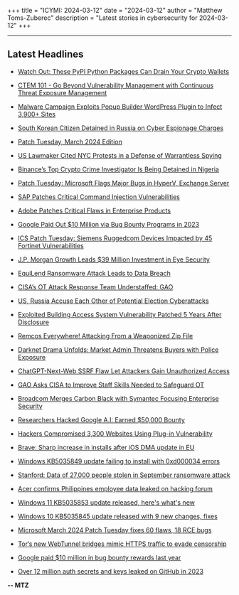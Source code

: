 +++
title = "ICYMI: 2024-03-12"
date = "2024-03-12"
author = "Matthew Toms-Zuberec"
description = "Latest stories in cybersecurity for 2024-03-12"
+++

---------------------------------------------------------------------------
## Latest Headlines
- [Watch Out: These PyPI Python Packages Can Drain Your Crypto Wallets](https://thehackernews.com/2024/03/watch-out-these-pypi-python-packages.html)

- [CTEM 101 - Go Beyond Vulnerability Management with Continuous Threat Exposure Management](https://thehackernews.com/2024/03/ctem-101-go-beyond-vulnerability.html)

- [Malware Campaign Exploits Popup Builder WordPress Plugin to Infect 3,900+ Sites](https://thehackernews.com/2024/03/malware-campaign-exploits-popup-builder.html)

- [South Korean Citizen Detained in Russia on Cyber Espionage Charges](https://thehackernews.com/2024/03/south-korean-citizen-detained-in-russia.html)

- [Patch Tuesday, March 2024 Edition](https://krebsonsecurity.com/2024/03/patch-tuesday-march-2024-edition/)

- [US Lawmaker Cited NYC Protests in a Defense of Warrantless Spying](https://www.wired.com/story/hpsci-us-protests-section-702-presentation/)

- [Binance’s Top Crypto Crime Investigator Is Being Detained in Nigeria](https://www.wired.com/story/binance-top-investigator-detained-nigeria/)

- [Patch Tuesday: Microsoft Flags Major Bugs in HyperV, Exchange Server](https://www.securityweek.com/patch-tuesday-microsoft-flags-major-bugs-in-hyperv-exchange-server/)

- [SAP Patches Critical Command Injection Vulnerabilities](https://www.securityweek.com/sap-patches-critical-command-injection-vulnerabilities/)

- [Adobe Patches Critical Flaws in Enterprise Products](https://www.securityweek.com/adobe-patches-critical-flaws-in-enterprise-products/)

- [Google Paid Out $10 Million via Bug Bounty Programs in 2023](https://www.securityweek.com/google-paid-out-10-million-via-bug-bounty-programs-in-2023/)

- [ICS Patch Tuesday: Siemens Ruggedcom Devices Impacted by 45 Fortinet Vulnerabilities](https://www.securityweek.com/ics-patch-tuesday-siemens-ruggedcom-devices-impacted-by-45-fortinet-vulnerabilities/)

- [J.P. Morgan Growth Leads $39 Million Investment in Eye Security](https://www.securityweek.com/eye-security-raises-39-million-in-series-b-funding/)

- [EquiLend Ransomware Attack Leads to Data Breach](https://www.securityweek.com/equilend-ransomware-attack-leads-to-data-breach/)

- [CISA’s OT Attack Response Team Understaffed: GAO](https://www.securityweek.com/cisas-ot-attack-response-team-understaffed-gao/)

- [US, Russia Accuse Each Other of Potential Election Cyberattacks](https://www.securityweek.com/us-russia-accuse-each-other-of-potential-election-cyberattacks/)

- [Exploited Building Access System Vulnerability Patched 5 Years After Disclosure](https://www.securityweek.com/exploited-building-access-system-vulnerability-patched-years-after-disclosure/)

- [Remcos Everywhere! Attacking From a Weaponized Zip File](https://cybersecuritynews.com/remcos-everywhere/)

- [Darknet Drama Unfolds: Market Admin Threatens Buyers with Police Exposure](https://cybersecuritynews.com/darknet-drama-unfolds/)

- [ChatGPT-Next-Web SSRF Flaw Let Attackers Gain Unauthorized Access](https://cybersecuritynews.com/chatgpt-next-web-ssrf-vulnerability-unauthorized-access/)

- [GAO Asks CISA to Improve Staff Skills Needed to Safeguard OT](https://cybersecuritynews.com/gao-asks-cisa-to-improve/)

- [Broadcom Merges Carbon Black with Symantec Focusing Enterprise Security](https://cybersecuritynews.com/broadcom-merges-carbon-black-symantec/)

- [Researchers Hacked Google A.I: Earned $50,000 Bounty](https://cybersecuritynews.com/researchers-hacked-google/)

- [Hackers Compromised 3,300 Websites Using Plug-in Vulnerability](https://cybersecuritynews.com/hackers-compromised-3300-websites-using-plug-in-vulnerability/)

- [Brave: Sharp increase in installs after iOS DMA update in EU](https://www.bleepingcomputer.com/news/technology/brave-sharp-increase-in-installs-after-ios-dma-update-in-eu/)

- [Windows KB5035849 update failing to install with 0xd000034 errors](https://www.bleepingcomputer.com/news/microsoft/windows-kb5035849-update-failing-to-install-with-0xd000034-errors/)

- [Stanford: Data of 27,000 people stolen in September ransomware attack](https://www.bleepingcomputer.com/news/security/stanford-data-of-27-000-people-stolen-in-september-ransomware-attack/)

- [Acer confirms Philippines employee data leaked on hacking forum](https://www.bleepingcomputer.com/news/security/acer-confirms-philippines-employee-data-leaked-on-hacking-forum/)

- [Windows 11 KB5035853 update released, here's what's new](https://www.bleepingcomputer.com/news/microsoft/windows-11-kb5035853-update-released-heres-whats-new/)

- [Windows 10 KB5035845 update released with 9 new changes, fixes](https://www.bleepingcomputer.com/news/microsoft/windows-10-kb5035845-update-released-with-9-new-changes-fixes/)

- [Microsoft March 2024 Patch Tuesday fixes 60 flaws, 18 RCE bugs](https://www.bleepingcomputer.com/news/microsoft/microsoft-march-2024-patch-tuesday-fixes-60-flaws-18-rce-bugs/)

- [Tor’s new WebTunnel bridges mimic HTTPS traffic to evade censorship](https://www.bleepingcomputer.com/news/security/tors-new-webtunnel-bridges-mimic-https-traffic-to-evade-censorship/)

- [Google paid $10 million in bug bounty rewards last year](https://www.bleepingcomputer.com/news/google/google-paid-10-million-in-bug-bounty-rewards-last-year/)

- [Over 12 million auth secrets and keys leaked on GitHub in 2023](https://www.bleepingcomputer.com/news/security/over-12-million-auth-secrets-and-keys-leaked-on-github-in-2023/)

**-- MTZ**